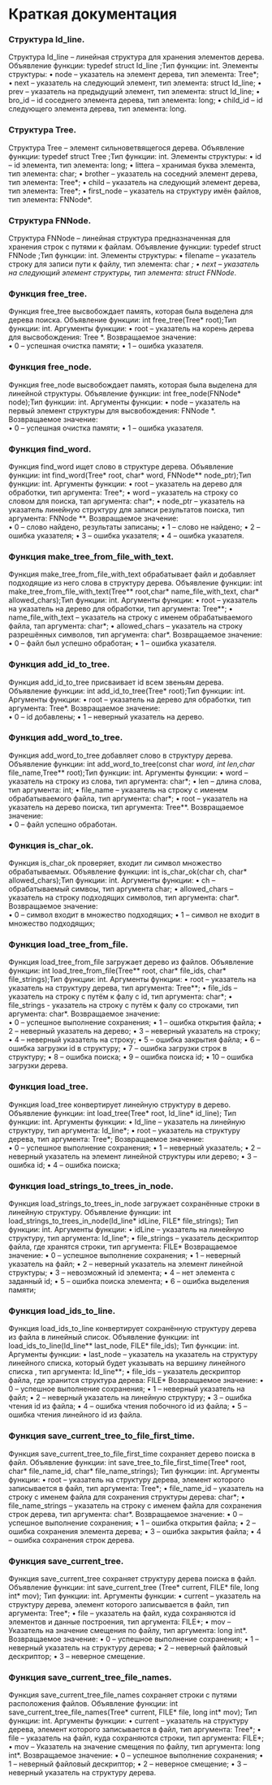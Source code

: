 # Краткая документация

### Структура Id_line.
Структура Id_line – линейная структура для хранения элементов дерева.
Объявление функции:	
typedef struct Id_line ;Тип функции: int.
Элементы структуры:
    • node – указатель на элемент дерева, тип элемента: Tree*;
    • next – указатель на следующий элемент, тип элемента: struct Id_line;
    • prev – указатель на предыдущий элемент, тип элемента: struct Id_line;
    • bro_id – id соседнего элемента дерева, тип элемента: long;
    • child_id – id следующего элемента дерева, тип элемента: long.

### Структура Tree.
Структура Tree – элемент сильноветвящегося дерева.
Объявление функции:	
typedef struct Tree ;Тип функции: int.
Элементы структуры:
    • id – id элемента, тип элемента: long;
    • littera – хранимая буква элемента, тип элемента: char;
    • brother – указатель на соседний элемент дерева, тип элемента: Tree*;
    • child – указатель на следующий элемент дерева, тип элемента: Tree*;
    • first_node – указатель на структуру имён файлов, тип элемента: FNNode*.

### Структура FNNode.
Структура FNNode – линейная структура предназначенная для хранения строк с путями к файлам.
Объявление функции:	
typedef struct FNNode ;Тип функции: int.
Элементы структуры:
    • filename – указатель строку для записи пути к файлу, тип элемента: char *;
    • next – указатель на следующий элемент структуры, тип элемента: struct FNNode*.

### Функция free_tree.
Функция free_tree высвобождает память, которая была выделена для дерева поиска.
Объявление функции:	
int free_tree(Tree* root);Тип функции: int.
Аргументы функции:
    • root – указатель на корень дерева для высвобождения: Tree *.
Возвращаемое значение:	
    • 0 – успешная очистка памяти;
    • 1 – ошибка указателя.

### Функция free_node.
Функция free_node высвобождает память, которая была выделена для линейной структуры.
Объявление функции:	
int free_node(FNNode* node);Тип функции: int.
Аргументы функции:
    • node – указатель на первый элемент структуры для высвобождения: FNNode *.
Возвращаемое значение:	
    • 0 – успешная очистка памяти;
    • 1 – ошибка указателя.

### Функция find_word.
Функция find_word ищет слово в структуре дерева.
Объявление функции:	
int find_word(Tree* root, char* word, FNNode** node_ptr);Тип функции: int.
Аргументы функции:
    • root – указатель на дерево для обработки, тип аргумента: Tree*;
    • word – указатель на строку со словом для поиска, тап аргумента: char*;
    • node_ptr – указатель на указатель линейную структуру для записи результатов поиска, тип аргумента: FNNode **.
Возвращаемое значение:	
    • 0 – слово найдено, результаты записаны;
    • 1 – слово не найдено;
    • 2 – ошибка указателя;
    • 3 – ошибка указателя;
    • 4 – ошибка указателя.

### Функция make_tree_from_file_with_text.
Функция make_tree_from_file_with_text обрабатывает файл и добавляет подходящие из него слова в структуру дерева.
Объявление функции:	
int make_tree_from_file_with_text(Tree** root,char* name_file_with_text, char* allowed_chars);Тип функции: int.
Аргументы функции:
    • root – указатель на указатель на дерево для обработки, тип аргумента: Tree**;
    • name_file_with_text – указатель на строку с именем обрабатываемого файла, тап аргумента: char*;
    • allowed_chars – указатель на строку разрешённых символов, тип аргумента: char*.
Возвращаемое значение:	
    • 0 – файл был успешно обработан;
    • 1 – ошибка указателя.

### Функция add_id_to_tree.
Функция add_id_to_tree присваивает id всем звеньям дерева.
Объявление функции:	
int add_id_to_tree(Tree* root);Тип функции: int.
Аргументы функции:
    • root – указатель на дерево для обработки, тип аргумента: Tree*.
Возвращаемое значение:	
    • 0 – id добавлены;
    • 1 – неверный указатель на дерево.

### Функция add_word_to_tree.
Функция add_word_to_tree добавляет слово в структуру дерева.
Объявление функции:	
int add_word_to_tree(const char *word, int len,char* file_name,Tree** root);Тип функции: int.
Аргументы функции:
    • word – указатель на строку из слова, тип аргумента: char*;
    • len – длина слова, тип аргумента: int;
    • file_name – указатель на строку с именем обрабатываемого файла, тип аргумента: char*;
    • root – указатель на указатель на дерево поиска, тип аргумента: Tree**.
Возвращаемое значение:	
    • 0 – файл успешно обработан.

### Функция is_char_ok.
Функция is_char_ok проверяет, входит ли символ множество обрабатываемых.
Объявление функции:	
int is_char_ok(char ch, char* allowed_chars);Тип функции: int.
Аргументы функции:
    • ch – обрабатываемый симвоы, тип аргумента char;
    • allowed_chars – указатель на строку подходящих символов, тип аргумента: char*.
Возвращаемое значение:	
    • 0 – символ входит в множество подходящих;
    • 1 – символ не входит в множество подходящих;

### Функция load_tree_from_file.
Функция load_tree_from_file загружает дерево из файлов.
Объявление функции:	
int load_tree_from_file(Tree** root, char* file_ids, char* file_strings);Тип функции: int.
Аргументы функции:
    • root – указатель на указатель на структуру дерева, тип аргумента: Tree**;
    • file_ids – указатель на строку с путём к фалу с id, тип аргумента: char*;
    • file_strings - указатель на строку с путём к фалу со строками, тип аргумента: char*.
Возвращаемое значение:	
    • 0 – успешное выполнение сохранения;
    • 1 – ошибка открытия файла;
    • 2 – неверный указатель на дерево;
    • 3 – неверный указатель на строку;
    • 4 – неверный указатель на строку;
    • 5 – ошибка закрытия файла;
    • 6 – ошибка загрузки id в структуру;
    • 7 – ошибка загрузки строк в структуру;
    • 8 – ошибка поиска;
    • 9 – ошибка поиска id;
    • 10 – ошибка загрузки дерева.

### Функция load_tree.
Функция load_tree конвертирует линейную структуру в дерево.
Объявление функции:	
int load_tree(Tree* root, Id_line* id_line); Тип функции: int.
Аргументы функции:
    • Id_line – указатель на линейную структуру, тип аргумента: Id_line*;
    • root – указатель на структуру дерева, тип аргумента: Tree*;
Возвращаемое значение:	
    • 0 – успешное выполнение сохранения;
    • 1 – неверный указатель;
    • 2 – неверный указатель на элемент линейной структуры или дерево;
    • 3 – ошибка id;
    • 4 – ошибка поиска;

### Функция load_strings_to_trees_in_node.
Функция load_strings_to_trees_in_node загружает сохранённые строки в линейную структуру.
Объявление функции:	
int load_strings_to_trees_in_node(Id_line* idLine, FILE* file_strings); Тип функции: int.
Аргументы функции:
    • idLine – указатель на линейную структуру, тип аргумента: Id_line*;
    • file_strings – указатель дескриптор файла, где хранятся строки, тип аргумента: FILE*
Возвращаемое значение:
    • 0 – успешное выполнение сохранения;
    • 1 – неверный указатель на файл;
    • 2 – неверный указатель на элемент линейной структуры;
    • 3 – невозможный id элемента;
    • 4 – нет элемента с заданный id;
    • 5 – ошибка поиска элемента;
    • 6 – ошибка выделения памяти;

### Функция load_ids_to_line.
Функция load_ids_to_line конвертирует сохранённую структуру дерева из файла в линейный список.
Объявление функции:	
int load_ids_to_line(Id_line** last_node, FILE* file_ids); Тип функции: int.
Аргументы функции:
    • last_node – указатель на указатель на структуру линейного списка, который будет указывать на вершину линейного списка , тип аргумента: Id_line**;
    • file_ids – указатель дескриптор файла, где хранится структура дерева: FILE*
Возвращаемое значение:
    • 0 – успешное выполнение сохранения;
    • 1 – неверный указатель на файл;
    • 2 – неверный указатель на линейную структуру;
    • 3 – ошибка чтения id из файла;
    • 4 – ошибка чтения побочного id из файла;
    • 5 – ошибка чтения линейного id из файла.

### Функция save_current_tree_to_file_first_time.
Функция save_current_tree_to_file_first_time сохраняет дерево поиска в файл.
Объявление функции:	
int save_tree_to_file_first_time(Tree* root, char* file_name_id, char* file_name_strings); Тип функции: int.
Аргументы функции:
    • root – указатель на структуру дерева, элемент которого записывается в файл, тип аргумента: Tree*;
    • file_name_id – указатель на строку с именем файла для сохранения структуры дерева: char*;
    • file_name_strings – указатель на строку с именем файла для сохранения строк дерева, тип аргумента: char*.
Возвращаемое значение:
    • 0 – успешное выполнение сохранения;
    • 1 – ошибка открытия файла;
    • 2 – ошибка сохранения элемента дерева;
    • 3 – ошибка закрытия файла;
    • 4 – ошибка сохранения строк дерева.

### Функция save_current_tree.
Функция save_current_tree сохраняет структуру дерева поиска в файл.
Объявление функции:	
int save_current_tree (Tree* current, FILE* file, long int* mov); Тип функции: int.
Аргументы функции:
    • current – указатель на структуру дерева, элемент которого записывается в файл, тип аргумента: Tree*;
    • file – указатель на файл, куда сохраняются id элементов и данные построения, тип аргумента: FILE*;
    • mov – Указатель на значение смещения по файлу, тип аргумента: long int*.
Возвращаемое значение:
    • 0 – успешное выполнение сохранения;
    • 1 – неверный указатель на структуру дерева;
    • 2 – неверный файловый дескриптор;
    • 3 – неверное смещение.

### Функция save_current_tree_file_names.
Функция save_current_tree_file_names сохраняет строки с путями расположения файлов.
Объявление функции:	
int save_current_tree_file_names(Tree* current, FILE* file, long int* mov); Тип функции: int.
Аргументы функции:
    • current – указатель на структуру дерева, элемент которого записывается в файл, тип аргумента: Tree*;
    • file – указатель на файл, куда сохраняются строки, тип аргумента: FILE*;
    • mov – Указатель на значение смещения по файлу, тип аргумента: long int*.
Возвращаемое значение:
    • 0 – успешное выполнение сохранения;
    • 1 – неверный файловый дескриптор;
    • 2 – неверное смещение;
    • 3 – неверный указатель на структуру дерева.